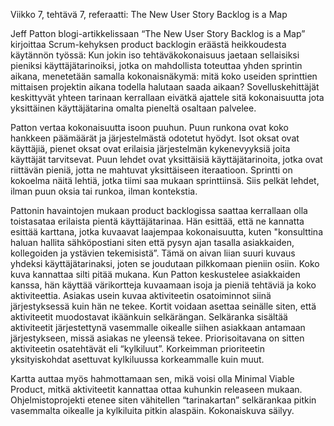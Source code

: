 Viikko 7, tehtävä 7, referaatti: The New User Story Backlog is a Map

Jeff Patton blogi-artikkelissaan “The New User Story Backlog is a Map” kirjoittaa Scrum-kehyksen product backlogin eräästä heikkoudesta käytännön työssä: Kun jokin iso tehtäväkokonaisuus jaetaan sellaisiksi pieniksi käyttäjätarinoiksi, jotka on mahdollista toteuttaa yhden sprintin aikana, menetetään samalla kokonaisnäkymä: mitä koko useiden sprinttien mittaisen projektin aikana todella halutaan saada aikaan? Sovelluskehittäjät keskittyvät yhteen tarinaan kerrallaan eivätkä ajattele sitä kokonaisuutta jota yksittäinen käyttäjätarina omalta pieneltä osaltaan palvelee.

Patton vertaa kokonaisuutta isoon puuhun. Puun runkona ovat koko hankkeen päämäärät ja järjestelmästä odotetut hyödyt. Isot oksat ovat käyttäjiä, pienet oksat ovat erilaisia järjestelmän kykenevyyksiä joita käyttäjät tarvitsevat. Puun lehdet ovat yksittäisiä käyttäjätarinoita, jotka ovat riittävän pieniä, jotta ne mahtuvat yksittäiseen iteraatioon. Sprintti on kokoelma näitä lehtiä, jotka tiimi saa mukaan sprinttiinsä. Siis pelkät lehdet, ilman puun oksia tai runkoa, ilman kontekstia.

Pattonin havaintojen mukaan product backlogissa saattaa kerrallaan olla toistasataa erilaista pientä käyttäjätarinaa. Hän esittää, että ne kannatta esittää karttana, jotka kuvaavat laajempaa kokonaisuutta, kuten "konsulttina haluan hallita sähköpostiani siten että pysyn ajan tasalla asiakkaiden, kollegoiden ja ystävien tekemisistä”. Tämä on aivan liian suuri kuvaus yhdeksi käyttäjätarinaksi, joten se joudutaan pilkkomaan pieniin osiin. Koko kuva kannattaa silti pitää mukana. Kun Patton keskustelee asiakkaiden kanssa, hän käyttää värikortteja kuvaamaan isoja ja pieniä tehtäviä ja koko aktiviteettia. Asiakas usein kuvaa aktiviteetin osatoiminnot siinä järjestyksessä kuin hän ne tekee. Kortit voidaan asettaa seinälle siten, että aktiviteetit muodostavat ikäänkuin selkärängan. Selkäranka sisältää aktiviteetit järjestettynä vasemmalle oikealle siihen asiakkaan antamaan järjestykseen, missä asiakas ne yleensä tekee. Priorisoitavana on sitten aktiviteetin osatehtävät eli “kylkiluut”. Korkeimman prioriteetin yksityiskohdat asettuvat kylkiluussa korkeammalle kuin muut.

Kartta auttaa myös hahmottamaan sen, mikä voisi olla Minimal Viable Product, mitkä aktiviteetit kannattaa ottaa kuhunkin releaseen mukaan. Ohjelmistoprojekti etenee siten vähitellen “tarinakartan” selkärankaa pitkin vasemmalta oikealle ja kylkiluita pitkin alaspäin. Kokonaiskuva säilyy.
